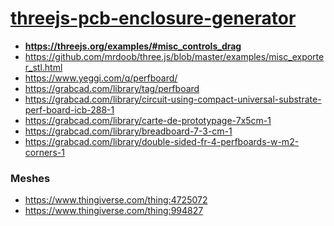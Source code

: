 [threejs-pcb-enclosure-generator](https://dirkarnez.github.io/threejs-pcb-enclosure-generator)
==============================================================================================
- **https://threejs.org/examples/#misc_controls_drag**
- https://github.com/mrdoob/three.js/blob/master/examples/misc_exporter_stl.html
- https://www.yeggi.com/q/perfboard/
- https://grabcad.com/library/tag/perfboard
- https://grabcad.com/library/circuit-using-compact-universal-substrate-perf-board-icb-288-1
- https://grabcad.com/library/carte-de-prototypage-7x5cm-1
- https://grabcad.com/library/breadboard-7-3-cm-1
- https://grabcad.com/library/double-sided-fr-4-perfboards-w-m2-corners-1

### Meshes
- https://www.thingiverse.com/thing:4725072
- https://www.thingiverse.com/thing:994827
